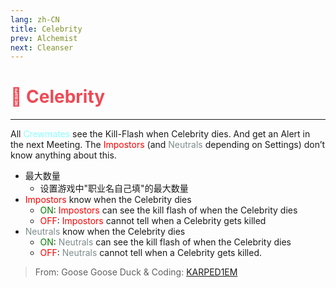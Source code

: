 ```yaml
---
lang: zh-CN
title: Celebrity
prev: Alchemist
next: Cleanser
---
```


# <font color="#ee4a55">🎥 <b>Celebrity</b></font> <Badge text="Basic" type="tip" vertical="middle"/>

***

All <font color=#8cffff>Crewmates</font> see the Kill-Flash when Celebrity dies. And get an Alert in the next Meeting. The <font color=red>Impostors</font> (and <font color=#7f8c8d>Neutrals</font> depending on Settings) don’t know anything about this.

- 最大数量
  - 设置游戏中"职业名自己填"的最大数量
- <font color=red>Impostors</font> know when the Celebrity dies
  - <font color=green>ON</font>: <font color=red>Impostors</font> can see the kill flash of when the Celebrity dies
  - <font color=red>OFF</font>: <font color=red>Impostors</font> cannot tell when a Celebrity gets killed
- <font color=#7f8c8d>Neutrals</font> know when the Celebrity dies
  - <font color=green>ON</font>: <font color=#7f8c8d>Neutrals</font> can see the kill flash of when the Celebrity dies
  - <font color=red>OFF</font>: <font color=#7f8c8d>Neutrals</font> cannot tell when a Celebrity gets killed.

> From: Goose Goose Duck & Coding: [KARPED1EM](https://github.com/KARPED1EM)
